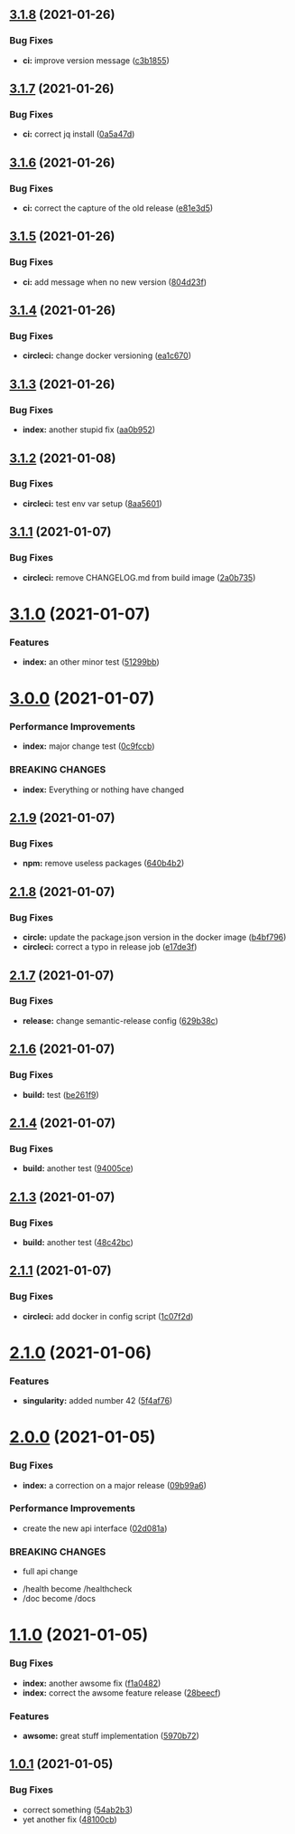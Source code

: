 ## [3.1.8](https://github.com/Sagacify/semantic-test/compare/v3.1.7...v3.1.8) (2021-01-26)


### Bug Fixes

* **ci:** improve version message ([c3b1855](https://github.com/Sagacify/semantic-test/commit/c3b1855b2b54e96fe6e6d934fd309911ac67e122))

## [3.1.7](https://github.com/Sagacify/semantic-test/compare/v3.1.6...v3.1.7) (2021-01-26)


### Bug Fixes

* **ci:** correct jq install ([0a5a47d](https://github.com/Sagacify/semantic-test/commit/0a5a47df5b21d296b62b485a0282c1010f97bfc6))

## [3.1.6](https://github.com/Sagacify/semantic-test/compare/v3.1.5...v3.1.6) (2021-01-26)


### Bug Fixes

* **ci:** correct the capture of the old release ([e81e3d5](https://github.com/Sagacify/semantic-test/commit/e81e3d50284736562cca95afc4716c0ffe94d714))

## [3.1.5](https://github.com/Sagacify/semantic-test/compare/v3.1.4...v3.1.5) (2021-01-26)


### Bug Fixes

* **ci:** add message when no new version ([804d23f](https://github.com/Sagacify/semantic-test/commit/804d23fc201078737e15ad07cc6ed5125b67368e))

## [3.1.4](https://github.com/Sagacify/semantic-test/compare/v3.1.3...v3.1.4) (2021-01-26)


### Bug Fixes

* **circleci:** change docker versioning ([ea1c670](https://github.com/Sagacify/semantic-test/commit/ea1c670f6b8ef05d63e71601bdc63801533827e9))

## [3.1.3](https://github.com/Sagacify/semantic-test/compare/v3.1.2...v3.1.3) (2021-01-26)


### Bug Fixes

* **index:** another stupid fix ([aa0b952](https://github.com/Sagacify/semantic-test/commit/aa0b952e9ff87836cd2917bd75e002b4675478df))

## [3.1.2](https://github.com/Sagacify/semantic-test/compare/v3.1.1...v3.1.2) (2021-01-08)


### Bug Fixes

* **circleci:** test env var setup ([8aa5601](https://github.com/Sagacify/semantic-test/commit/8aa5601620d1736e23d06b6eb88ca7efe0a583d1))

## [3.1.1](https://github.com/Sagacify/semantic-test/compare/v3.1.0...v3.1.1) (2021-01-07)


### Bug Fixes

* **circleci:** remove CHANGELOG.md from build image ([2a0b735](https://github.com/Sagacify/semantic-test/commit/2a0b73541bbd07984c9e3fa85ba2a9308f180fa5))

# [3.1.0](https://github.com/Sagacify/semantic-test/compare/v3.0.0...v3.1.0) (2021-01-07)


### Features

* **index:** an other minor test ([51299bb](https://github.com/Sagacify/semantic-test/commit/51299bb72ab4b5b1426ebaa05f255b9d6bd66efe))

# [3.0.0](https://github.com/Sagacify/semantic-test/compare/v2.1.9...v3.0.0) (2021-01-07)


### Performance Improvements

* **index:** major change test ([0c9fccb](https://github.com/Sagacify/semantic-test/commit/0c9fccbfbdc06a5bcba4e50a75aa2a4b3dafa01e))


### BREAKING CHANGES

* **index:** Everything or nothing have changed

## [2.1.9](https://github.com/Sagacify/semantic-test/compare/v2.1.8...v2.1.9) (2021-01-07)


### Bug Fixes

* **npm:** remove useless packages ([640b4b2](https://github.com/Sagacify/semantic-test/commit/640b4b2973a3dfa53a45ca604a7404073d1c0af6))

## [2.1.8](https://github.com/Sagacify/semantic-test/compare/v2.1.7...v2.1.8) (2021-01-07)


### Bug Fixes

* **circle:** update the package.json version in the docker image ([b4bf796](https://github.com/Sagacify/semantic-test/commit/b4bf7965350a5880337333c958615418f0074c54))
* **circleci:** correct a typo in release job ([e17de3f](https://github.com/Sagacify/semantic-test/commit/e17de3ff873463c4909f52f616f5b052bcdf8bfc))

## [2.1.7](https://github.com/Sagacify/semantic-test/compare/v2.1.6...v2.1.7) (2021-01-07)


### Bug Fixes

* **release:** change semantic-release config ([629b38c](https://github.com/Sagacify/semantic-test/commit/629b38c539384d0255434c56ae0f4c0b46722f98))

## [2.1.6](https://github.com/Sagacify/semantic-test/compare/v2.1.5...v2.1.6) (2021-01-07)


### Bug Fixes

* **build:** test ([be261f9](https://github.com/Sagacify/semantic-test/commit/be261f9839a9fafe1e31ea3140c05785b15e563d))

## [2.1.4](https://github.com/Sagacify/semantic-test/compare/v2.1.3...v2.1.4) (2021-01-07)


### Bug Fixes

* **build:** another test ([94005ce](https://github.com/Sagacify/semantic-test/commit/94005cedc17b6be8dafbf2841851b3f9bbe4e870))

## [2.1.3](https://github.com/Sagacify/semantic-test/compare/v2.1.2...v2.1.3) (2021-01-07)


### Bug Fixes

* **build:** another test ([48c42bc](https://github.com/Sagacify/semantic-test/commit/48c42bcd93f81904a09019def3d5fc2032c47aa5))

## [2.1.1](https://github.com/Sagacify/semantic-test/compare/v2.1.0...v2.1.1) (2021-01-07)


### Bug Fixes

* **circleci:** add docker in config script ([1c07f2d](https://github.com/Sagacify/semantic-test/commit/1c07f2d4c14236b2f331d5abc52b01e0e8e7b988))

# [2.1.0](https://github.com/Sagacify/semantic-test/compare/v2.0.0...v2.1.0) (2021-01-06)


### Features

* **singularity:** added number 42 ([5f4af76](https://github.com/Sagacify/semantic-test/commit/5f4af762e4faf1d3c0d397f0872b540fb855d46e))

# [2.0.0](https://github.com/Sagacify/semantic-test/compare/v1.1.0...v2.0.0) (2021-01-05)


### Bug Fixes

* **index:** a correction on a major release ([09b99a6](https://github.com/Sagacify/semantic-test/commit/09b99a691172a6a3685c00658540a91051fce5ad))


### Performance Improvements

* create the new api interface ([02d081a](https://github.com/Sagacify/semantic-test/commit/02d081a2407cbfe8b0128229a228a405295f55f3))


### BREAKING CHANGES

* full api change

- /health become /healthcheck
- /doc become /docs

# [1.1.0](https://github.com/Sagacify/semantic-test/compare/v1.0.1...v1.1.0) (2021-01-05)


### Bug Fixes

* **index:** another awsome fix ([f1a0482](https://github.com/Sagacify/semantic-test/commit/f1a048231401e35bf069ddc906289f8fca7aa7c1))
* **index:** correct the awsome feature release ([28beecf](https://github.com/Sagacify/semantic-test/commit/28beecf0586dfda7098f0b51d6d387e261c56b83))


### Features

* **awsome:** great stuff implementation ([5970b72](https://github.com/Sagacify/semantic-test/commit/5970b72057927cf52afbb44bc1a95ac1faacd651))

## [1.0.1](https://github.com/Sagacify/semantic-test/compare/v1.0.0...v1.0.1) (2021-01-05)


### Bug Fixes

* correct something ([54ab2b3](https://github.com/Sagacify/semantic-test/commit/54ab2b3b7c806c19355fafaa26cfbd40e3a639f9))
* yet another fix ([48100cb](https://github.com/Sagacify/semantic-test/commit/48100cbb9274edf179e052b1930c028b30e1c9af))
